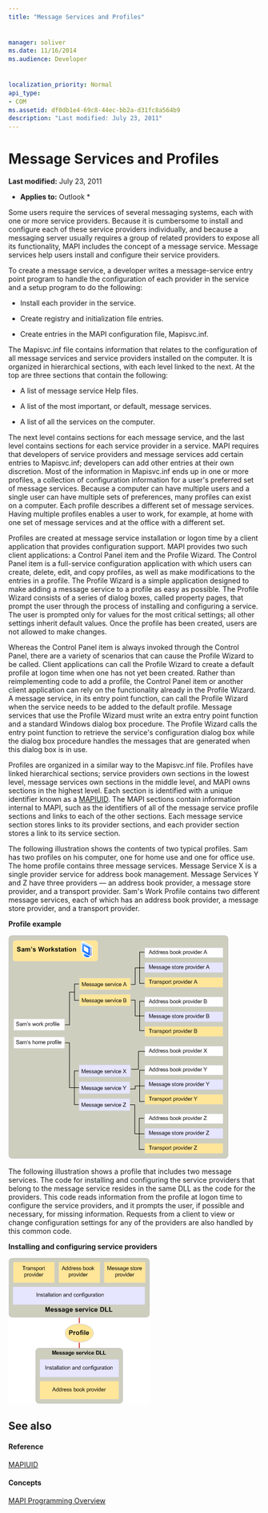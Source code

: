 ```yaml
---
title: "Message Services and Profiles"
 
 
manager: soliver
ms.date: 11/16/2014
ms.audience: Developer
 
 
localization_priority: Normal
api_type:
- COM
ms.assetid: df0db1e4-69c8-44ec-bb2a-d31fc8a564b9
description: "Last modified: July 23, 2011"
---
```


# Message Services and Profiles

 **Last modified:** July 23, 2011 
  
 * **Applies to:** Outlook * 
  
Some users require the services of several messaging systems, each with one or more service providers. Because it is cumbersome to install and configure each of these service providers individually, and because a messaging server usually requires a group of related providers to expose all its functionality, MAPI includes the concept of a message service. Message services help users install and configure their service providers.
  
To create a message service, a developer writes a message-service entry point program to handle the configuration of each provider in the service and a setup program to do the following:
  
- Install each provider in the service.
    
- Create registry and initialization file entries.
    
- Create entries in the MAPI configuration file, Mapisvc.inf.
    
The Mapisvc.inf file contains information that relates to the configuration of all message services and service providers installed on the computer. It is organized in hierarchical sections, with each level linked to the next. At the top are three sections that contain the following: 
  
- A list of message service Help files.
    
- A list of the most important, or default, message services.
    
- A list of all the services on the computer.
    
The next level contains sections for each message service, and the last level contains sections for each service provider in a service. MAPI requires that developers of service providers and message services add certain entries to Mapisvc.inf; developers can add other entries at their own discretion. Most of the information in Mapisvc.inf ends up in one or more profiles, a collection of configuration information for a user's preferred set of message services. Because a computer can have multiple users and a single user can have multiple sets of preferences, many profiles can exist on a computer. Each profile describes a different set of message services. Having multiple profiles enables a user to work, for example, at home with one set of message services and at the office with a different set.
  
Profiles are created at message service installation or logon time by a client application that provides configuration support. MAPI provides two such client applications: a Control Panel item and the Profile Wizard. The Control Panel item is a full-service configuration application with which users can create, delete, edit, and copy profiles, as well as make modifications to the entries in a profile. The Profile Wizard is a simple application designed to make adding a message service to a profile as easy as possible. The Profile Wizard consists of a series of dialog boxes, called property pages, that prompt the user through the process of installing and configuring a service. The user is prompted only for values for the most critical settings; all other settings inherit default values. Once the profile has been created, users are not allowed to make changes. 
  
Whereas the Control Panel item is always invoked through the Control Panel, there are a variety of scenarios that can cause the Profile Wizard to be called. Client applications can call the Profile Wizard to create a default profile at logon time when one has not yet been created. Rather than reimplementing code to add a profile, the Control Panel item or another client application can rely on the functionality already in the Profile Wizard. A message service, in its entry point function, can call the Profile Wizard when the service needs to be added to the default profile. Message services that use the Profile Wizard must write an extra entry point function and a standard Windows dialog box procedure. The Profile Wizard calls the entry point function to retrieve the service's configuration dialog box while the dialog box procedure handles the messages that are generated when this dialog box is in use. 
  
Profiles are organized in a similar way to the Mapisvc.inf file. Profiles have linked hierarchical sections; service providers own sections in the lowest level, message services own sections in the middle level, and MAPI owns sections in the highest level. Each section is identified with a unique identifier known as a [MAPIUID](mapiuid.md). The MAPI sections contain information internal to MAPI, such as the identifiers of all of the message service profile sections and links to each of the other sections. Each message service section stores links to its provider sections, and each provider section stores a link to its service section. 
  
The following illustration shows the contents of two typical profiles. Sam has two profiles on his computer, one for home use and one for office use. The home profile contains three message services. Message Service X is a single provider service for address book management. Message Services Y and Z have three providers — an address book provider, a message store provider, and a transport provider. Sam's Work Profile contains two different message services, each of which has an address book provider, a message store provider, and a transport provider. 
  
 **Profile example**
  
![Profile example](media/amapi_56.gif)
  
The following illustration shows a profile that includes two message services. The code for installing and configuring the service providers that belong to the message service resides in the same DLL as the code for the providers. This code reads information from the profile at logon time to configure the service providers, and it prompts the user, if possible and necessary, for missing information. Requests from a client to view or change configuration settings for any of the providers are also handled by this common code.
  
 **Installing and configuring service providers**
  
![Installing and configuring service providers](media/amapi_55.gif)
  
## See also

#### Reference

[MAPIUID](mapiuid.md)
#### Concepts

[MAPI Programming Overview](mapi-programming-overview.md)

